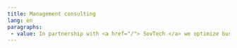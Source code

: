 ```yaml
---
title: Management consulting
lang: en
paragraphs: 
 - value: In partnership with <a href="/"> SovTech </a> we optimize business processes, develop methodologies and implement innovative practices for managing production assets and company assets, for developing development strategies. 
---
```

